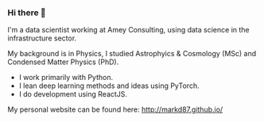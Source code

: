 ### Hi there 👋

<!--
**markd87/markd87** is a ✨ _special_ ✨ repository because its `README.md` (this file) appears on your GitHub profile.

Here are some ideas to get you started:

- 🔭 I’m currently working on ...
- 🌱 I’m currently learning ...
- 👯 I’m looking to collaborate on ...
- 🤔 I’m looking for help with ...
- 💬 Ask me about ...
- 📫 How to reach me: ...
- 😄 Pronouns: ...
- ⚡ Fun fact: ...
-->

I'm a data scientist working at Amey Consulting, using data science in the infrastructure sector.

My background is in Physics, I studied Astrophyics & Cosmology (MSc) and Condensed Matter Physics (PhD).

- I work primarily with Python.
- I lean deep learning methods and ideas using PyTorch.
- I do development using ReactJS.

My personal website can be found here: http://markd87.github.io/
